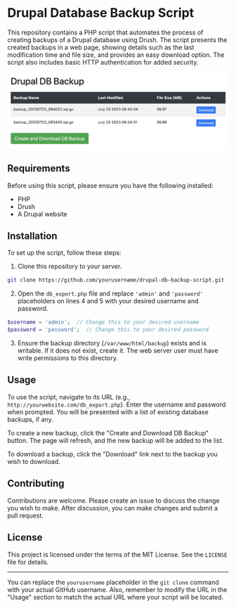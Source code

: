 # Drupal Database Backup Script

This repository contains a PHP script that automates the process of creating backups of a Drupal database using Drush. The script presents the created backups in a web page, showing details such as the last modification time and file size, and provides an easy download option. The script also includes basic HTTP authentication for added security.

![Alt text for the image](https://github.com/isalmanhaider/drupal-db-backup-script/blob/main/assets/screenshot.png)

## Requirements

Before using this script, please ensure you have the following installed:

- PHP
- Drush
- A Drupal website

## Installation

To set up the script, follow these steps:

1. Clone this repository to your server.
```bash
git clone https://github.com/yourusername/drupal-db-backup-script.git
```
2. Open the `db_export.php` file and replace `'admin'` and `'password'` placeholders on lines 4 and 5 with your desired username and password.
```php
$username = 'admin';  // Change this to your desired username
$password = 'password';  // Change this to your desired password
```
3. Ensure the backup directory (`/var/www/html/backup`) exists and is writable. If it does not exist, create it. The web server user must have write permissions to this directory.

## Usage

To use the script, navigate to its URL (e.g., `http://yourwebsite.com/db_export.php`). Enter the username and password when prompted. You will be presented with a list of existing database backups, if any.

To create a new backup, click the "Create and Download DB Backup" button. The page will refresh, and the new backup will be added to the list.

To download a backup, click the "Download" link next to the backup you wish to download.

## Contributing

Contributions are welcome. Please create an issue to discuss the change you wish to make. After discussion, you can make changes and submit a pull request.

## License

This project is licensed under the terms of the MIT License. See the `LICENSE` file for details.

---

You can replace the `yourusername` placeholder in the `git clone` command with your actual GitHub username. Also, remember to modify the URL in the "Usage" section to match the actual URL where your script will be located.